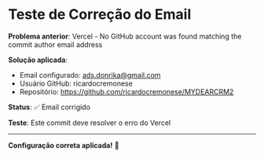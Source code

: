 # Teste de Correção do Email

**Problema anterior**: Vercel - No GitHub account was found matching the commit author email address

**Solução aplicada**: 
- Email configurado: ads.donrika@gmail.com
- Usuário GitHub: ricardocremonese
- Repositório: https://github.com/ricardocremonese/MYDEARCRM2

**Status**: ✅ Email corrigido

**Teste**: Este commit deve resolver o erro do Vercel

---

**Configuração correta aplicada!** 🎯 